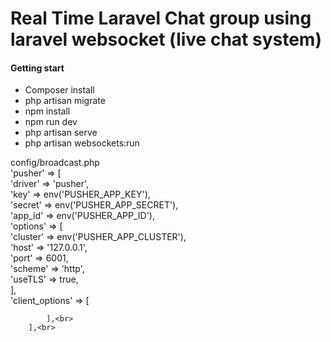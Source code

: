 <h1>Real Time Laravel Chat group using laravel websocket (live chat system) </h1>

<h4>Getting start</h4>
<ul>
    <li>Composer install</li>
    <li>php artisan migrate</li>
    <li>npm install</li>
    <li>npm run dev</li>
    <li>php artisan serve</li>
    <li>php artisan websockets:run</li>
</ul>

config/broadcast.php
<br>
'pusher' => [<br>
            'driver' => 'pusher',<br>
            'key' => env('PUSHER_APP_KEY'),<br>
            'secret' => env('PUSHER_APP_SECRET'),<br>
            'app_id' => env('PUSHER_APP_ID'),<br>
            'options' => [<br>
                'cluster' => env('PUSHER_APP_CLUSTER'),<br>
                'host' => '127.0.0.1', <br>
                'port' => 6001, <br>
                'scheme' => 'http', <br>
                'useTLS' => true, <br>
            ],<br>
            'client_options' => [<br>
               
            ],<br>
        ],<br>
